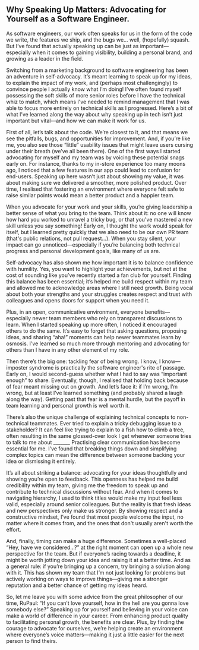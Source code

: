## Why Speaking Up Matters: Advocating for Yourself as a Software Engineer.
As software engineers, our work often speaks for us in the form of the code we write, the features we ship, and the bugs we… well, (hopefully) squash. But I’ve found that actually speaking up can be just as important—especially when it comes to gaining visibility, building a personal brand, and growing as a leader in the field.

Switching from a marketing background to software engineering has been an adventure in self-advocacy. It’s meant learning to speak up for my ideas, to explain the impact of my work, and (perhaps most challengingly) to convince people I actually know what I’m doing! I’ve often found myself possessing the soft skills of more senior roles before I have the technical whiz to match, which means I've needed to remind management that I was able to focus more entirely on technical skills as I progressed. Here’s a bit of what I’ve learned along the way about why speaking up in tech isn’t just important but vital—and how we can make it work for us.

First of all, let’s talk about the code. We’re closest to it, and that means we see the pitfalls, bugs, and opportunities for improvement. And, if you’re like me, you also see those “little” usability issues that might leave users cursing under their breath (we’ve all been there). One of the first ways I started advocating for myself and my team was by voicing these potential snags early on. For instance, thanks to my in-store experience too many moons ago, I noticed that a few features in our app could lead to confusion for end-users. Speaking up here wasn’t just about showing my value, it was about making sure we delivered a smoother, more polished product. Over time, I realised that fostering an environment where everyone felt safe to raise similar points would mean a better product and a happier team.

When you advocate for your work and your skills, you’re giving leadership a better sense of what you bring to the team. Think about it: no one will know how hard you worked to unravel a tricky bug, or that you've mastered a new skill unless you say something! Early on, I thought the work would speak for itself, but I learned pretty quickly that we also need to be our own PR team (that's public relations, not pull request...). When you stay silent, your impact can go unnoticed—especially if you’re balancing both technical progress and personal development goals, like many of us are.

Self-advocacy has also shown me how important it is to balance confidence with humility. Yes, you want to highlight your achievements, but not at the cost of sounding like you’ve recently started a fan club for yourself. Finding this balance has been essential; it’s helped me build respect within my team and allowed me to acknowledge areas where I still need growth. Being vocal about both your strengths and your struggles creates respect and trust with colleagues and opens doors for support when you need it.

Plus, in an open, communicative environment, everyone benefits—especially newer team members who rely on transparent discussions to learn. When I started speaking up more often, I noticed it encouraged others to do the same. It’s easy to forget that asking questions, proposing ideas, and sharing “aha!” moments can help newer teammates learn by osmosis. I’ve learned so much more through mentoring and advocating for others than I have in any other element of my role.

Then there’s the big one: tackling fear of being wrong. I know, I know—imposter syndrome is practically the software engineer's rite of passage. Early on, I would second-guess whether what I had to say was “important enough” to share. Eventually, though, I realised that holding back because of fear meant missing out on growth. And let’s face it: if I’m wrong, I’m wrong, but at least I’ve learned something (and probably shared a laugh along the way). Getting past that fear is a mental hurdle, but the payoff in team learning and personal growth is well worth it.

There’s also the unique challenge of explaining technical concepts to non-technical teammates. Ever tried to explain a tricky debugging issue to a stakeholder? It can feel like trying to explain to a fish how to climb a tree, often resulting in the same glossed-over look I get whenever someone tries to talk to me about _______ Practising clear communication has become essential for me. I’ve found that breaking things down and simplifying complex topics can mean the difference between someone backing your idea or dismissing it entirely.

It’s all about striking a balance: advocating for your ideas thoughtfully and showing you’re open to feedback. This openness has helped me build credibility within my team, giving me the freedom to speak up and contribute to technical discussions without fear. And when it comes to navigating hierarchy, I used to think titles would make my input feel less valid, especially around senior colleagues. But the reality is that fresh ideas and new perspectives only make us stronger. By showing respect and a constructive mindset, I’ve found that most people welcome the input, no matter where it comes from, and the ones that don't usually aren't worth the effort.

And, finally, timing can make a huge difference. Sometimes a well-placed “Hey, have we considered…?” at the right moment can open up a whole new perspective for the team. But if everyone’s racing towards a deadline, it might be worth jotting down your idea and raising it at a better time. And as a general rule: if you’re bringing up a concern, try bringing a solution along with it. This has shown my team that I’m not just looking for problems but actively working on ways to improve things—giving me a stronger reputation and a better chance of getting my ideas heard.

So, let me leave you with some advice from the great philosopher of our time, RuPaul: “If you can’t love yourself, how in the hell are you gonna love somebody else?” Speaking up for yourself and believing in your voice can make a world of difference in your career. From enhancing product quality to facilitating personal growth, the benefits are clear. Plus, by finding the courage to advocate for ourselves, we’re helping create an environment where everyone’s voice matters—making it just a little easier for the next person to find theirs.
